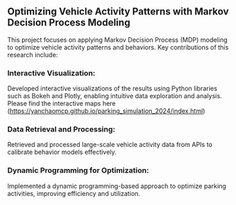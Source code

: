 
## Optimizing Vehicle Activity Patterns with Markov Decision Process Modeling
This project focuses on applying Markov Decision Process (MDP) modeling to optimize vehicle activity patterns and behaviors. Key contributions of this research include:

### Interactive Visualization: 
Developed interactive visualizations of the results using Python libraries such as Bokeh and Plotly, enabling intuitive data exploration and analysis.
Please find the interactive maps here (https://yanchaomcp.github.io/parking_simulation_2024/index.html)

### Data Retrieval and Processing: 
Retrieved and processed large-scale vehicle activity data from APIs to calibrate behavior models effectively.
### Dynamic Programming for Optimization: 
Implemented a dynamic programming-based approach to optimize parking activities, improving efficiency and utilization.


